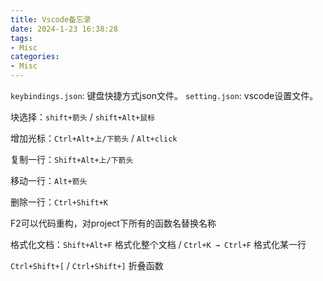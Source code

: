 ```yaml
---
title: Vscode备忘录
date: 2024-1-23 16:38:28
tags:
- Misc
categories:
- Misc
---
```


`keybindings.json`: 键盘快捷方式json文件。
`setting.json`: vscode设置文件。

块选择：`shift+箭头` /  `shift+Alt+鼠标`

增加光标：`Ctrl+Alt+上/下箭头` / `Alt+click`

复制一行：`Shift+Alt+上/下箭头`

移动一行：`Alt+箭头`

删除一行：`Ctrl+Shift+K`

F2可以代码重构，对project下所有的函数名替换名称

格式化文档：`Shift+Alt+F` 格式化整个文档 / `Ctrl+K → Ctrl+F` 格式化某一行

`Ctrl+Shift+[` / `Ctrl+Shift+]` 折叠函数
